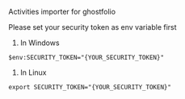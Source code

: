 Activities importer for ghostfolio

Please set your security token as env variable first
1. In Windows
```
$env:SECURITY_TOKEN="{YOUR_SECURITY_TOKEN}"
```
1. In Linux
```
export SECURITY_TOKEN="{YOUR_SECURITY_TOKEN}"
```

